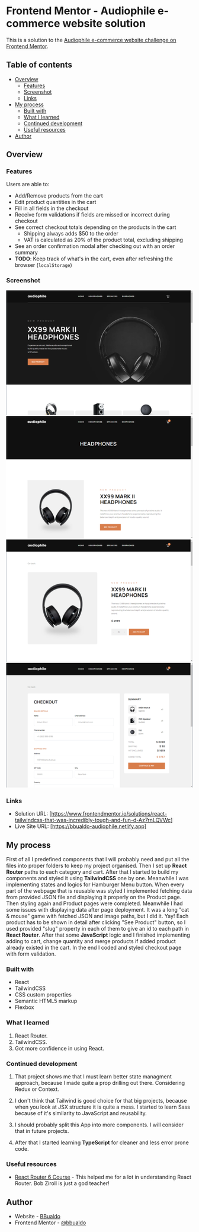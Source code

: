 # Frontend Mentor - Audiophile e-commerce website solution

This is a solution to the [Audiophile e-commerce website challenge on Frontend Mentor](https://www.frontendmentor.io/challenges/audiophile-ecommerce-website-C8cuSd_wx).

## Table of contents

- [Overview](#overview)
  - [Features](#features)
  - [Screenshot](#screenshot)
  - [Links](#links)
- [My process](#my-process)
  - [Built with](#built-with)
  - [What I learned](#what-i-learned)
  - [Continued development](#continued-development)
  - [Useful resources](#useful-resources)
- [Author](#author)

## Overview

### Features

Users are able to:

- Add/Remove products from the cart
- Edit product quantities in the cart
- Fill in all fields in the checkout
- Receive form validations if fields are missed or incorrect during checkout
- See correct checkout totals depending on the products in the cart
  - Shipping always adds $50 to the order
  - VAT is calculated as 20% of the product total, excluding shipping
- See an order confirmation modal after checking out with an order summary
- **TODO**: Keep track of what's in the cart, even after refreshing the browser (`localStorage`)

### Screenshot

![](./screenshots/main-menu-ss.png)
![](./screenshots/category-menu-ss.png)
![](./screenshots/product-page-ss.png)
![](./screenshots/checkout-ss.png)

### Links

- Solution URL: [https://www.frontendmentor.io/solutions/react-tailwindcss-that-was-incredibly-tough-and-fun-d-Az7rnLQVWc]
- Live Site URL: [https://bbualdo-audiophile.netlify.app]

## My process

First of all I predefined components that I will probably need and put all the files into proper folders to keep my project organised. Then I set up **React Router** paths to each category and cart. After that I started to build my components and styled it using **TailwindCSS** one by one. Meanwhile I was implementing states and logics for Hamburger Menu button. When every part of the webpage that is reusable was styled I implemented fetching data from provided JSON file and displaying it properly on the Product page. Then styling again and Product pages were completed. Meanwhile I had some issues with displaying data after page deployment. It was a long "cat & mouse" game with fetched JSON and image paths, but I did it. Yay!
Each product has to be shown in detail after clicking "See Product" button, so I used provided "slug" property in each of them to give an id to each path in **React Router**.
After that some **JavaScript** logic and I finished implementing adding to cart, change quantity and merge products if added product already existed in the cart. In the end I coded and styled checkout page with form validation.

### Built with

- React
- TailwindCSS
- CSS custom properties
- Semantic HTML5 markup
- Flexbox

### What I learned

1. React Router.
2. TailwindCSS.
3. Got more confidence in using React.

### Continued development

1. That project shows me that I must learn better state managment approach, because I made quite a prop drilling out there. Considering Redux or Context.

2. I don't think that Tailwind is good choice for that big projects, because when you look at JSX structure it is quite a mess. I started to learn Sass because of it's similarity to JavaScript and reusability.

3. I should probably split this App into more components. I will consider that in future projects.

4. After that I started learning **TypeScript** for cleaner and less error prone code.

### Useful resources

- [React Router 6 Course](https://scrimba.com/learn/reactrouter6) - This helped me for a lot in understanding React Router. Bob Ziroll is just a god teacher!

## Author

- Website - [BBualdo](https://bbualdo-portfolio.netlify.app)
- Frontend Mentor - [@bbualdo](https://www.frontendmentor.io/profile/bbualdo)
